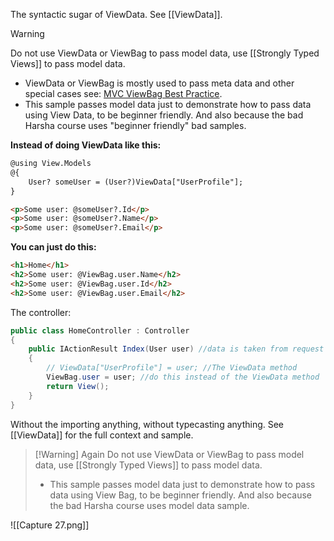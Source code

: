 The syntactic sugar of ViewData. See [[ViewData]].
>[!Warning]
>Do not use ViewData or ViewBag to pass model data, use [[Strongly Typed Views]] to pass model data. 
>- ViewData or ViewBag is mostly used to pass meta data and other special cases see: [MVC ViewBag Best Practice](https://stackoverflow.com/questions/11262034/mvc-viewbag-best-practice). 
>- This sample passes model data just to demonstrate how to pass data using View Data, to be beginner friendly. 
>And also because the bad Harsha course uses "beginner friendly" bad samples.

**Instead of doing ViewData like this:**
```html
@using View.Models
@{
    User? someUser = (User?)ViewData["UserProfile"]; 
}

<p>Some user: @someUser?.Id</p>
<p>Some user: @someUser?.Name</p>
<p>Some user: @someUser?.Email</p>
```
**You can just do this:**
```html
<h1>Home</h1>
<h2>Some user: @ViewBag.user.Name</h2>
<h2>Some user: @ViewBag.user.Id</h2>
<h2>Some user: @ViewBag.user.Email</h2>
```
The controller:
```c#
public class HomeController : Controller
{
    public IActionResult Index(User user) //data is taken from request and model binded to be a user object
    {
        // ViewData["UserProfile"] = user; //The ViewData method
        ViewBag.user = user; //do this instead of the ViewData method
        return View();
    }
}
```
Without the importing anything, without typecasting anything.
See [[ViewData]] for the full context and sample.
>[!Warning] Again
>Do not use ViewData or ViewBag to pass model data, use [[Strongly Typed Views]] to pass model data. 
>- This sample passes model data just to demonstrate how to pass data using View Bag, to be beginner friendly. 
>And also because the bad Harsha course uses model data sample.

![[Capture 27.png]]